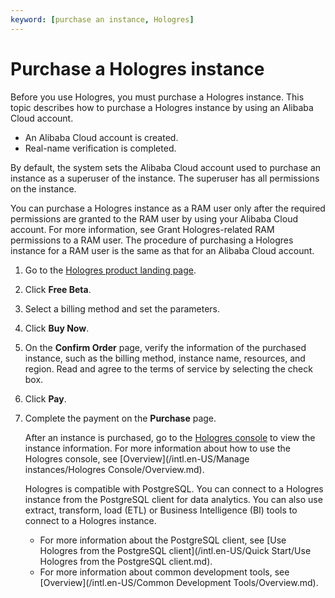 ```yaml
---
keyword: [purchase an instance, Hologres]
---
```


# Purchase a Hologres instance

Before you use Hologres, you must purchase a Hologres instance. This topic describes how to purchase a Hologres instance by using an Alibaba Cloud account.

-   An Alibaba Cloud account is created.
-   Real-name verification is completed.

By default, the system sets the Alibaba Cloud account used to purchase an instance as a superuser of the instance. The superuser has all permissions on the instance.

You can purchase a Hologres instance as a RAM user only after the required permissions are granted to the RAM user by using your Alibaba Cloud account. For more information, see Grant Hologres-related RAM permissions to a RAM user. The procedure of purchasing a Hologres instance for a RAM user is the same as that for an Alibaba Cloud account.

1.  Go to the [Hologres product landing page](https://www.aliyun.com/product/hologram?spm=5176.224200.h2v3icoap.186.58e16ed61Zjftc).

2.  Click **Free Beta**.

3.  Select a billing method and set the parameters.

4.  Click **Buy Now**.

5.  On the **Confirm Order** page, verify the information of the purchased instance, such as the billing method, instance name, resources, and region. Read and agree to the terms of service by selecting the check box.

6.  Click **Pay**.

7.  Complete the payment on the **Purchase** page.

    After an instance is purchased, go to the [Hologres console](https://hologram.console.aliyun.com/#/instance) to view the instance information. For more information about how to use the Hologres console, see [Overview](/intl.en-US/Manage instances/Hologres Console/Overview.md).

    Hologres is compatible with PostgreSQL. You can connect to a Hologres instance from the PostgreSQL client for data analytics. You can also use extract, transform, load \(ETL\) or Business Intelligence \(BI\) tools to connect to a Hologres instance.

    -   For more information about the PostgreSQL client, see [Use Hologres from the PostgreSQL client](/intl.en-US/Quick Start/Use Hologres from the PostgreSQL client.md).
    -   For more information about common development tools, see [Overview](/intl.en-US/Common Development Tools/Overview.md).


